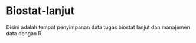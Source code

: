 # Biostat-lanjut
Disini adalah tempat penyimpanan data tugas biostat lanjut dan manajemen data dengan R
